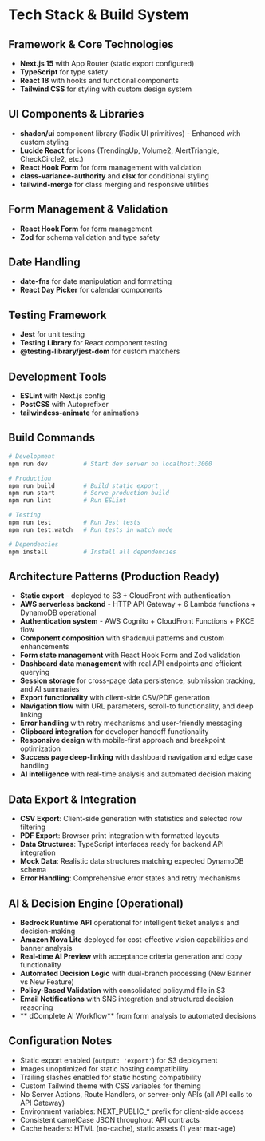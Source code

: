 # Tech Stack & Build System

## Framework & Core Technologies
- **Next.js 15** with App Router (static export configured)
- **TypeScript** for type safety
- **React 18** with hooks and functional components
- **Tailwind CSS** for styling with custom design system

## UI Components & Libraries
- **shadcn/ui** component library (Radix UI primitives) - Enhanced with custom styling
- **Lucide React** for icons (TrendingUp, Volume2, AlertTriangle, CheckCircle2, etc.)
- **React Hook Form** for form management with validation
- **class-variance-authority** and **clsx** for conditional styling
- **tailwind-merge** for class merging and responsive utilities

## Form Management & Validation
- **React Hook Form** for form management
- **Zod** for schema validation and type safety

## Date Handling
- **date-fns** for date manipulation and formatting
- **React Day Picker** for calendar components

## Testing Framework
- **Jest** for unit testing
- **Testing Library** for React component testing
- **@testing-library/jest-dom** for custom matchers

## Development Tools
- **ESLint** with Next.js config
- **PostCSS** with Autoprefixer
- **tailwindcss-animate** for animations

## Build Commands
```bash
# Development
npm run dev          # Start dev server on localhost:3000

# Production
npm run build        # Build static export
npm run start        # Serve production build
npm run lint         # Run ESLint

# Testing
npm run test         # Run Jest tests
npm run test:watch   # Run tests in watch mode

# Dependencies
npm install          # Install all dependencies
```

## Architecture Patterns (Production Ready)
- **Static export** - deployed to S3 + CloudFront with authentication
- **AWS serverless backend** - HTTP API Gateway + 6 Lambda functions + DynamoDB operational
- **Authentication system** - AWS Cognito + CloudFront Functions + PKCE flow
- **Component composition** with shadcn/ui patterns and custom enhancements
- **Form state management** with React Hook Form and Zod validation
- **Dashboard data management** with real API endpoints and efficient querying
- **Session storage** for cross-page data persistence, submission tracking, and AI summaries
- **Export functionality** with client-side CSV/PDF generation
- **Navigation flow** with URL parameters, scroll-to functionality, and deep linking
- **Error handling** with retry mechanisms and user-friendly messaging
- **Clipboard integration** for developer handoff functionality
- **Responsive design** with mobile-first approach and breakpoint optimization
- **Success page deep-linking** with dashboard navigation and edge case handling
- **AI intelligence** with real-time analysis and automated decision making

## Data Export & Integration
- **CSV Export**: Client-side generation with statistics and selected row filtering
- **PDF Export**: Browser print integration with formatted layouts
- **Data Structures**: TypeScript interfaces ready for backend API integration
- **Mock Data**: Realistic data structures matching expected DynamoDB schema
- **Error Handling**: Comprehensive error states and retry mechanisms

## AI & Decision Engine (Operational)
- **Bedrock Runtime API** operational for intelligent ticket analysis and decision-making
- **Amazon Nova Lite** deployed for cost-effective vision capabilities and banner analysis
- **Real-time AI Preview** with acceptance criteria generation and copy functionality
- **Automated Decision Logic** with dual-branch processing (New Banner vs New Feature)
- **Policy-Based Validation** with consolidated policy.md file in S3
- **Email Notifications** with SNS integration and structured decision reasoning
- ** dComplete AI Workflow** from form analysis to automated decisions

## Configuration Notes
- Static export enabled (`output: 'export'`) for S3 deployment
- Images unoptimized for static hosting compatibility
- Trailing slashes enabled for static hosting compatibility
- Custom Tailwind theme with CSS variables for theming
- No Server Actions, Route Handlers, or server-only APIs (all API calls to API Gateway)
- Environment variables: NEXT_PUBLIC_* prefix for client-side access
- Consistent camelCase JSON throughout API contracts
- Cache headers: HTML (no-cache), static assets (1 year max-age)